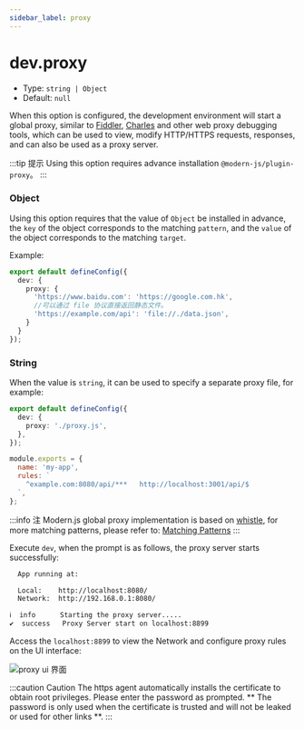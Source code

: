 ```yaml
---
sidebar_label: proxy
---
```


# dev.proxy

* Type: `string | Object`
* Default: `null`

When this option is configured, the development environment will start a global proxy, similar to [Fiddler](https://www.telerik.com/fiddler), [Charles](https://www.charlesproxy.com/) and other web proxy debugging tools, which can be used to view, modify HTTP/HTTPS requests, responses, and can also be used as a proxy server.


:::tip 提示
Using this option requires advance installation `@modern-js/plugin-proxy`。
:::

### Object

Using this option requires that the value of `Object` be installed in advance, the `key` of the object corresponds to the matching `pattern`, and the `value` of the object corresponds to the matching `target`.

Example:

```typescript title="modern.config.ts"
export default defineConfig({
  dev: {
    proxy: {
      'https://www.baidu.com': 'https://google.com.hk',
      //可以通过 file 协议直接返回静态文件。
      'https://example.com/api': 'file://./data.json',
    }
  }
});
```

### String

When the value is `string`, it can be used to specify a separate proxy file, for example:


```typescript title="modern.config.ts"
export default defineConfig({
  dev: {
    proxy: './proxy.js',
  },
});
```

```js title="proxy.js"
module.exports = {
  name: 'my-app',
  rules: `
    ^example.com:8080/api/***   http://localhost:3001/api/$
  `,
};
```

:::info 注
Modern.js global proxy implementation is based on [whistle](https://wproxy.org/whistle/), for more matching patterns, please refer to: [Matching Patterns](https://wproxy.org/whistle/pattern.html)
:::

Execute `dev`, when the prompt is as follows, the proxy server starts successfully:

```bash
  App running at:

  Local:    http://localhost:8080/
  Network:  http://192.168.0.1:8080/

ℹ  info      Starting the proxy server.....
✔  success   Proxy Server start on localhost:8899
```

Access the `localhost:8899` to view the Network and configure proxy rules on the UI interface:

![proxy ui 界面](https://lf3-static.bytednsdoc.com/obj/eden-cn/aphqeh7uhohpquloj/modern-js/docs/dev-proxy.png)

:::caution Caution
The https agent automatically installs the certificate to obtain root privileges. Please enter the password as prompted. ** The password is only used when the certificate is trusted and will not be leaked or used for other links **.
:::

